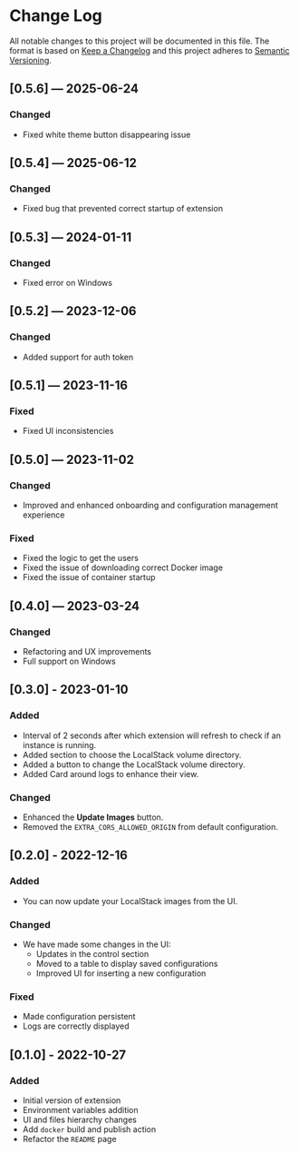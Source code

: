 # Change Log

All notable changes to this project will be documented in this file. The format is based on [Keep a Changelog](http://keepachangelog.com/) and this project adheres to [Semantic Versioning](http://semver.org/).

## [0.5.6] — 2025-06-24

### Changed

- Fixed white theme button disappearing issue

## [0.5.4] — 2025-06-12

### Changed

- Fixed bug that prevented correct startup of extension

## [0.5.3] — 2024-01-11

### Changed

- Fixed error on Windows
 
## [0.5.2] — 2023-12-06

### Changed

- Added support for auth token
  
## [0.5.1] — 2023-11-16

### Fixed

- Fixed UI inconsistencies

## [0.5.0] — 2023-11-02

### Changed

- Improved and enhanced onboarding and configuration management experience

### Fixed

- Fixed the logic to get the users
- Fixed the issue of downloading correct Docker image
- Fixed the issue of container startup

## [0.4.0] — 2023-03-24

### Changed

- Refactoring and UX improvements
- Full support on Windows

## [0.3.0] - 2023-01-10

### Added

- Interval of 2 seconds after which extension will refresh to check if an instance is running.
- Added section to choose the LocalStack volume directory.
- Added a button to change the LocalStack volume directory.
- Added Card around logs to enhance their view.

### Changed

- Enhanced the **Update Images** button.
- Removed the `EXTRA_CORS_ALLOWED_ORIGIN` from default configuration.

## [0.2.0] - 2022-12-16

### Added

- You can now update your LocalStack images from the UI.

### Changed

- We have made some changes in the UI:
    - Updates in the control section
    - Moved to a table to display saved configurations
    - Improved UI for inserting a new configuration

### Fixed

- Made configuration persistent
- Logs are correctly displayed

## [0.1.0] - 2022-10-27

### Added

- Initial version of extension
- Environment variables addition
- UI and files hierarchy changes
- Add `docker` build and publish action 
- Refactor the `README` page 
